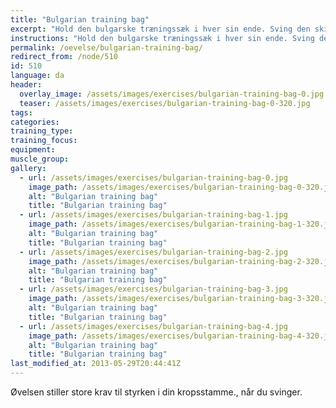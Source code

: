 ```yaml
---
title: "Bulgarian training bag"
excerpt: "Hold den bulgarske træningssæk i hver sin ende. Sving den skiftevis den ene og anden vej rundt om hovedet."
instructions: "Hold den bulgarske træningssæk i hver sin ende. Sving den skiftevis den ene og anden vej rundt om hovedet."
permalink: /oevelse/bulgarian-training-bag/
redirect_from: /node/510
id: 510
language: da
header:
  overlay_image: /assets/images/exercises/bulgarian-training-bag-0.jpg
  teaser: /assets/images/exercises/bulgarian-training-bag-0-320.jpg
tags:
categories:
training_type: 
training_focus: 
equipment:
muscle_group:
gallery:
  - url: /assets/images/exercises/bulgarian-training-bag-0.jpg
    image_path: /assets/images/exercises/bulgarian-training-bag-0-320.jpg
    alt: "Bulgarian training bag"
    title: "Bulgarian training bag"
  - url: /assets/images/exercises/bulgarian-training-bag-1.jpg
    image_path: /assets/images/exercises/bulgarian-training-bag-1-320.jpg
    alt: "Bulgarian training bag"
    title: "Bulgarian training bag"
  - url: /assets/images/exercises/bulgarian-training-bag-2.jpg
    image_path: /assets/images/exercises/bulgarian-training-bag-2-320.jpg
    alt: "Bulgarian training bag"
    title: "Bulgarian training bag"
  - url: /assets/images/exercises/bulgarian-training-bag-3.jpg
    image_path: /assets/images/exercises/bulgarian-training-bag-3-320.jpg
    alt: "Bulgarian training bag"
    title: "Bulgarian training bag"
  - url: /assets/images/exercises/bulgarian-training-bag-4.jpg
    image_path: /assets/images/exercises/bulgarian-training-bag-4-320.jpg
    alt: "Bulgarian training bag"
    title: "Bulgarian training bag"
last_modified_at: 2013-05-29T20:44:41Z
---
```


Øvelsen stiller store krav til styrken i din kropsstamme., når du svinger.
